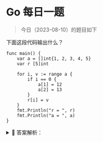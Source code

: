 # Go 每日一题

> 今日（2023-08-10）的题目如下

下面这段代码输出什么？

```golang
func main() {
	var a = []int{1, 2, 3, 4, 5}
	var r [5]int

	for i, v := range a {
		if i == 0 {
			a[1] = 12
			a[2] = 13
		}
		r[i] = v
	}
	fmt.Println("r = ", r)
	fmt.Println("a = ", a)
}
```

<details>
<summary style="cursor: pointer">🔑 答案解析：</summary>
<div>

参考答案及解析：

```golang
r =  [1 12 13 4 5]
a =  [1 12 13 4 5]
```

这道题是昨天第二题的一个解决办法，这的 a 是一个切片，那切片是怎么实现的呢？切片在 go 的内部结构有一个指向底层数组的指针，当 range 表达式发生复制时，副本的指针依旧指向原底层数组，所以对切片的修改都会反应到底层数组上，所以通过 v 可以获得修改后的数组元素。

引自：[https://tonybai.com/2015/09/17/7-things-you-may-not-pay-attation-to-in-go/](https://tonybai.com/2015/09/17/7-things-you-may-not-pay-attation-to-in-go/)

</div>
</details>
